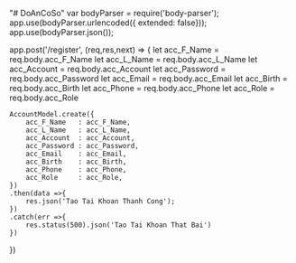 "# DoAnCoSo" 
var bodyParser = require('body-parser');
app.use(bodyParser.urlencoded({ extended: false}));
app.use(bodyParser.json());

app.post('/register', (req,res,next) => {
    let acc_F_Name = req.body.acc_F_Name
    let acc_L_Name = req.body.acc_L_Name
    let acc_Account = req.body.acc_Account
    let acc_Password = req.body.acc_Password
    let acc_Email = req.body.acc_Email
    let acc_Birth = req.body.acc_Birth
    let acc_Phone = req.body.acc_Phone
    let acc_Role = req.body.acc_Role

    AccountModel.create({
        acc_F_Name   : acc_F_Name,
        acc_L_Name   : acc_L_Name,
        acc_Account  : acc_Account,
        acc_Password : acc_Password,
        acc_Email    : acc_Email,
        acc_Birth    : acc_Birth,
        acc_Phone    : acc_Phone,
        acc_Role     : acc_Role,
    })
    .then(data =>{
        res.json('Tao Tai Khoan Thanh Cong');
    })
    .catch(err =>{
        res.status(500).json('Tao Tai Khoan That Bai')
    })
})
